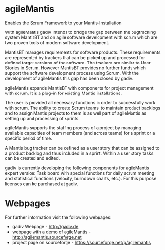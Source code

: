 agileMantis
===========

Enables the Scrum Framework to your Mantis-Installation

With agileMantis gadiv intends to bridge the gap between the bugtracking system MantisBT and on agile software development with scrum which are two proven tools of modern software development.

MantisBT manages requirements for software products. These requirements are represented by trackers that can be picked up and processed for defined target versions of the software. The trackers are similar to User Stories in Scrum. However MantisBT provides no further funds which support the software development process using Scrum. With the development of agileMantis this gap has been closed by gadiv.

agileMantis expands MantisBT with components for project management with scrum. It is a plug-in for existing Mantis installations.

The user is provided all necessary functions in order to successfully work with scrum. The ability to create Scrum teams, to maintain product backlogs and to assign Mantis projects to them is as well part of agileMantis as setting up and processing of sprints.

agileMantis supports the staffing process of a project by managing available capacities of team members (and across teams) for a sprint or a specific period of time.

A Mantis bug tracker can be defined as a user story that can be assigned to a product backlog and thus included in a sprint. Within a user story tasks can be created and edited.

gadiv is currently developing the following components for agileMantis expert version: Task board with special functions for daily scrum meeting and statistical functions (velocity, burndown charts, etc.). For this purpose licenses can be purchased at gadiv.

Webpages
===========

For further information visit the following webpages:
- gadiv Webpage - http://gadiv.de 
- webpage with a demo of agileMantis  - http://agilemantis.sourceforge.net 
- project page on sourceforge - https://sourceforge.net/p/agilemantis 
